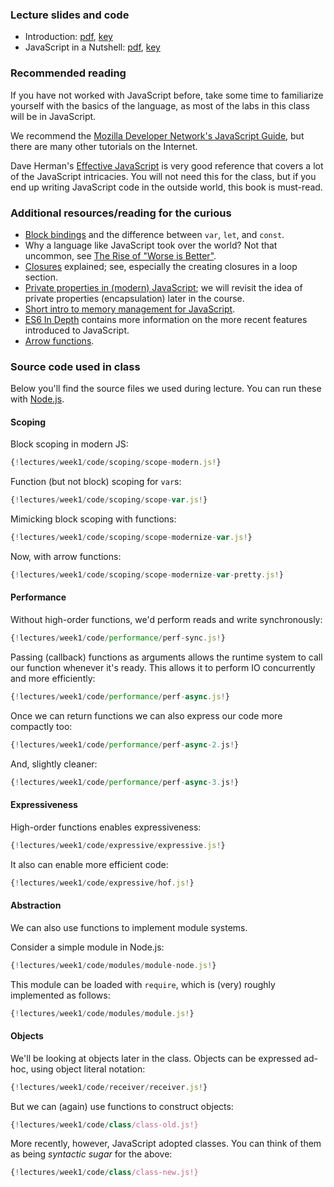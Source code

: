 ### Lecture slides and code

* Introduction: [pdf](slides/intro.pdf), [key](slides/intro.key)
* JavaScript in a Nutshell: [pdf](slides/js-nutshell.pdf), [key](slides/js-nutshell.key)

### Recommended reading

If you have not worked with JavaScript before, take some time to familiarize
yourself with the basics of the language, as most of the labs in this class
will be in JavaScript.

We recommend the [Mozilla Developer Network's JavaScript
Guide](https://developer.mozilla.org/en-US/docs/Web/JavaScript/Guide), but
there are many other tutorials on the Internet.

Dave Herman's [Effective JavaScript](http://effectivejs.com/) is very good
reference that covers a lot of the JavaScript intricacies.  You will not need
this for the class, but if you end up writing JavaScript code in the outside
world, this book is must-read.

### Additional resources/reading for the curious

- [Block
  bindings](https://leanpub.com/understandinges6/read#leanpub-auto-block-bindings)
  and the difference between `var`, `let`, and `const`.
- Why a language like JavaScript took over the world? Not that uncommon, see
  [The Rise of "Worse is
  Better"](https://www.jwz.org/doc/worse-is-better.html).
- [Closures](https://developer.mozilla.org/en-US/docs/Web/JavaScript/Closures)
  explained; see, especially the creating closures in a loop section.
- [Private properties in (modern) JavaScript](https://curiosity-driven.org/private-properties-in-javascript); we will revisit the idea of private properties (encapsulation) later in the course.
- [Short intro to memory management for
  JavaScript](https://developer.mozilla.org/en-US/docs/Web/JavaScript/Memory_Management).
- [ES6 In Depth](https://hacks.mozilla.org/category/es6-in-depth/) contains
  more information on the more recent features introduced to JavaScript.
- [Arrow functions](https://developer.mozilla.org/en-US/docs/Web/JavaScript/Reference/Functions/Arrow_functions).

### Source code used in class

Below you'll find the source files we used during lecture. You can run these
with [Node.js](https://nodejs.org/en/).


#### Scoping

Block scoping in modern JS:
```javascript
{!lectures/week1/code/scoping/scope-modern.js!}
```

Function (but not block) scoping for `var`s:
```javascript
{!lectures/week1/code/scoping/scope-var.js!}
```

Mimicking block scoping with functions:
```javascript
{!lectures/week1/code/scoping/scope-modernize-var.js!}
```

Now, with arrow functions:
```javascript
{!lectures/week1/code/scoping/scope-modernize-var-pretty.js!}
```

#### Performance

Without high-order functions, we'd perform reads and write synchronously:
```javascript
{!lectures/week1/code/performance/perf-sync.js!}
```

Passing (callback) functions as arguments allows the runtime system to call our function whenever it's ready. This allows it to perform IO concurrently and more efficiently:
```javascript
{!lectures/week1/code/performance/perf-async.js!}
```

Once we can return functions we can also express our code more compactly too:
```javascript
{!lectures/week1/code/performance/perf-async-2.js!}
```

And, slightly cleaner:
```javascript
{!lectures/week1/code/performance/perf-async-3.js!}
```

#### Expressiveness

High-order functions enables expressiveness:
```javascript
{!lectures/week1/code/expressive/expressive.js!}
```

It also can enable more efficient code:
```javascript
{!lectures/week1/code/expressive/hof.js!}
```

#### Abstraction

We can also use functions to implement module systems.

Consider a simple module in Node.js:
```javascript
{!lectures/week1/code/modules/module-node.js!}
```

This module can be loaded with `require`, which is (very) roughly implemented
as follows:
```javascript
{!lectures/week1/code/modules/module.js!}
```

#### Objects

We'll be looking at objects later in the class. Objects can be expressed
ad-hoc, using object literal notation:
```javascript
{!lectures/week1/code/receiver/receiver.js!}
```

But we can (again) use functions to construct objects:
```javascript
{!lectures/week1/code/class/class-old.js!}
```

More recently, however, JavaScript adopted classes. You can think of them as
being *syntactic sugar* for the above:

```javascript
{!lectures/week1/code/class/class-new.js!}
```

